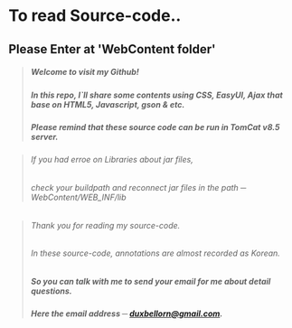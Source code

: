 # To read Source-code..
## Please Enter at 'WebContent folder'

>##### Welcome to visit my Github!
>##### In this repo, I`ll share some contents using CSS, EasyUI, Ajax that base on HTML5, Javascript, gson & etc.
>##### Please remind that these source code can be run in TomCat v8.5 server.

>###### If you had erroe on Libraries about jar files, 
>###### check your buildpath and reconnect jar files in the path ─ WebContent/WEB_INF/lib 
   
>###### Thank you for reading my source-code.
>###### In these source-code, annotations are almost recorded as Korean.
>##### So you can talk with me to send your email for me about detail questions.
>##### Here the email address ─ duxbellorn@gmail.com.


